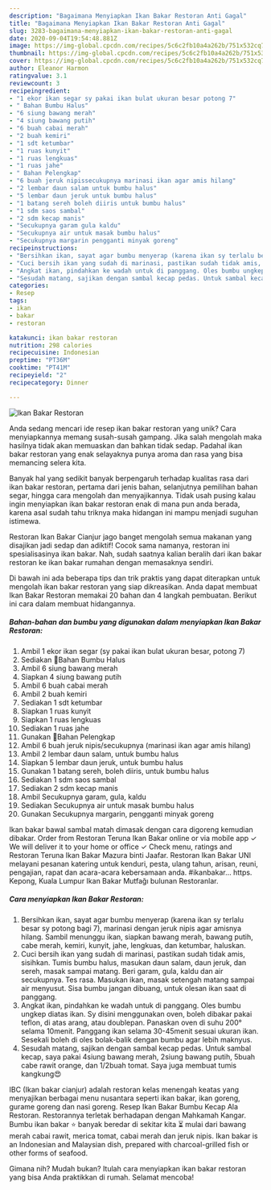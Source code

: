 ```yaml
---
description: "Bagaimana Menyiapkan Ikan Bakar Restoran Anti Gagal"
title: "Bagaimana Menyiapkan Ikan Bakar Restoran Anti Gagal"
slug: 3283-bagaimana-menyiapkan-ikan-bakar-restoran-anti-gagal
date: 2020-09-04T19:54:48.881Z
image: https://img-global.cpcdn.com/recipes/5c6c2fb10a4a262b/751x532cq70/ikan-bakar-restoran-foto-resep-utama.jpg
thumbnail: https://img-global.cpcdn.com/recipes/5c6c2fb10a4a262b/751x532cq70/ikan-bakar-restoran-foto-resep-utama.jpg
cover: https://img-global.cpcdn.com/recipes/5c6c2fb10a4a262b/751x532cq70/ikan-bakar-restoran-foto-resep-utama.jpg
author: Eleanor Harmon
ratingvalue: 3.1
reviewcount: 3
recipeingredient:
- "1 ekor ikan segar sy pakai ikan bulat ukuran besar potong 7"
- " Bahan Bumbu Halus"
- "6 siung bawang merah"
- "4 siung bawang putih"
- "6 buah cabai merah"
- "2 buah kemiri"
- "1 sdt ketumbar"
- "1 ruas kunyit"
- "1 ruas lengkuas"
- "1 ruas jahe"
- " Bahan Pelengkap"
- "6 buah jeruk nipissecukupnya marinasi ikan agar amis hilang"
- "2 lembar daun salam untuk bumbu halus"
- "5 lembar daun jeruk untuk bumbu halus"
- "1 batang sereh boleh diiris untuk bumbu halus"
- "1 sdm saos sambal"
- "2 sdm kecap manis"
- "Secukupnya garam gula kaldu"
- "Secukupnya air untuk masak bumbu halus"
- "Secukupnya margarin pengganti minyak goreng"
recipeinstructions:
- "Bersihkan ikan, sayat agar bumbu menyerap (karena ikan sy terlalu besar sy potong bagi 7), marinasi dengan jeruk nipis agar amisnya hilang. Sambil menunggu ikan, siapkan bawang merah, bawang putih, cabe merah, kemiri, kunyit, jahe, lengkuas, dan ketumbar, haluskan."
- "Cuci bersih ikan yang sudah di marinasi, pastikan sudah tidak amis, sisihkan. Tumis bumbu halus, masukan daun salam, daun jeruk, dan sereh, masak sampai matang. Beri garam, gula, kaldu dan air secukupnya. Tes rasa. Masukan ikan, masak setengah matang sampai air menyusut. Sisa bumbu jangan dibuang, untuk olesan ikan saat di panggang."
- "Angkat ikan, pindahkan ke wadah untuk di panggang. Oles bumbu ungkep diatas ikan. Sy disini menggunakan oven, boleh dibakar pakai teflon, di atas arang, atau doublepan. Panaskan oven di suhu 200° selama 10menit. Panggang ikan selama 30-45menit sesuai ukuran ikan. Sesekali boleh di oles bolak-balik dengan bumbu agar lebih maknyus."
- "Sesudah matang, sajikan dengan sambal kecap pedas. Untuk sambal kecap, saya pakai 4siung bawang merah, 2siung bawang putih, 5buah cabe rawit orange, dan 1/2buah tomat. Saya juga membuat tumis kangkung😍"
categories:
- Resep
tags:
- ikan
- bakar
- restoran

katakunci: ikan bakar restoran 
nutrition: 298 calories
recipecuisine: Indonesian
preptime: "PT36M"
cooktime: "PT41M"
recipeyield: "2"
recipecategory: Dinner

---
```



![Ikan Bakar Restoran](https://img-global.cpcdn.com/recipes/5c6c2fb10a4a262b/751x532cq70/ikan-bakar-restoran-foto-resep-utama.jpg)

Anda sedang mencari ide resep ikan bakar restoran yang unik? Cara menyiapkannya memang susah-susah gampang. Jika salah mengolah maka hasilnya tidak akan memuaskan dan bahkan tidak sedap. Padahal ikan bakar restoran yang enak selayaknya punya aroma dan rasa yang bisa memancing selera kita.

Banyak hal yang sedikit banyak berpengaruh terhadap kualitas rasa dari ikan bakar restoran, pertama dari jenis bahan, selanjutnya pemilihan bahan segar, hingga cara mengolah dan menyajikannya. Tidak usah pusing kalau ingin menyiapkan ikan bakar restoran enak di mana pun anda berada, karena asal sudah tahu triknya maka hidangan ini mampu menjadi suguhan istimewa.

Restoran Ikan Bakar Cianjur jago banget mengolah semua makanan yang disajikan jadi sedap dan adiktif! Cocok sama namanya, restoran ini spesialisasinya ikan bakar. Nah, sudah saatnya kalian beralih dari ikan bakar restoran ke ikan bakar rumahan dengan memasaknya sendiri.


Di bawah ini ada beberapa tips dan trik praktis yang dapat diterapkan untuk mengolah ikan bakar restoran yang siap dikreasikan. Anda dapat membuat Ikan Bakar Restoran memakai 20 bahan dan 4 langkah pembuatan. Berikut ini cara dalam membuat hidangannya.

<!--inarticleads1-->

##### Bahan-bahan dan bumbu yang digunakan dalam menyiapkan Ikan Bakar Restoran:

1. Ambil 1 ekor ikan segar (sy pakai ikan bulat ukuran besar, potong 7)
1. Sediakan  🍲Bahan Bumbu Halus
1. Ambil 6 siung bawang merah
1. Siapkan 4 siung bawang putih
1. Ambil 6 buah cabai merah
1. Ambil 2 buah kemiri
1. Sediakan 1 sdt ketumbar
1. Siapkan 1 ruas kunyit
1. Siapkan 1 ruas lengkuas
1. Sediakan 1 ruas jahe
1. Gunakan  🍲Bahan Pelengkap
1. Ambil 6 buah jeruk nipis/secukupnya (marinasi ikan agar amis hilang)
1. Ambil 2 lembar daun salam, untuk bumbu halus
1. Siapkan 5 lembar daun jeruk, untuk bumbu halus
1. Gunakan 1 batang sereh, boleh diiris, untuk bumbu halus
1. Sediakan 1 sdm saos sambal
1. Sediakan 2 sdm kecap manis
1. Ambil Secukupnya garam, gula, kaldu
1. Sediakan Secukupnya air untuk masak bumbu halus
1. Gunakan Secukupnya margarin, pengganti minyak goreng


Ikan bakar bawal sambal matah dimasak dengan cara digoreng kemudian dibakar. Order from Restoran Teruna Ikan Bakar online or via mobile app ✓ We will deliver it to your home or office ✓ Check menu, ratings and Restoran Teruna Ikan Bakar Mazura binti Jaafar. Restoran Ikan Bakar UNI melayani pesanan katering untuk kenduri, pesta, ulang tahun, arisan, reuni, pengajian, rapat dan acara-acara kebersamaan anda. #ikanbakar… https. Kepong, Kuala Lumpur Ikan Bakar Mutfağı bulunan Restoranlar. 

<!--inarticleads2-->

##### Cara menyiapkan Ikan Bakar Restoran:

1. Bersihkan ikan, sayat agar bumbu menyerap (karena ikan sy terlalu besar sy potong bagi 7), marinasi dengan jeruk nipis agar amisnya hilang. Sambil menunggu ikan, siapkan bawang merah, bawang putih, cabe merah, kemiri, kunyit, jahe, lengkuas, dan ketumbar, haluskan.
1. Cuci bersih ikan yang sudah di marinasi, pastikan sudah tidak amis, sisihkan. Tumis bumbu halus, masukan daun salam, daun jeruk, dan sereh, masak sampai matang. Beri garam, gula, kaldu dan air secukupnya. Tes rasa. Masukan ikan, masak setengah matang sampai air menyusut. Sisa bumbu jangan dibuang, untuk olesan ikan saat di panggang.
1. Angkat ikan, pindahkan ke wadah untuk di panggang. Oles bumbu ungkep diatas ikan. Sy disini menggunakan oven, boleh dibakar pakai teflon, di atas arang, atau doublepan. Panaskan oven di suhu 200° selama 10menit. Panggang ikan selama 30-45menit sesuai ukuran ikan. Sesekali boleh di oles bolak-balik dengan bumbu agar lebih maknyus.
1. Sesudah matang, sajikan dengan sambal kecap pedas. Untuk sambal kecap, saya pakai 4siung bawang merah, 2siung bawang putih, 5buah cabe rawit orange, dan 1/2buah tomat. Saya juga membuat tumis kangkung😍


IBC (Ikan bakar cianjur) adalah restoran kelas menengah keatas yang menyajikan berbagai menu nusantara seperti ikan bakar, ikan goreng, gurame goreng dan nasi goreng. Resep Ikan Bakar Bumbu Kecap Ala Restoran. Restorannya terletak berhadapan dengan Mahkamah Kangar. Bumbu ikan bakar ⭐ banyak beredar di sekitar kita ⏳ mulai dari bawang merah cabai rawit, merica tomat, cabai merah dan jeruk nipis. Ikan bakar is an Indonesian and Malaysian dish, prepared with charcoal-grilled fish or other forms of seafood. 

Gimana nih? Mudah bukan? Itulah cara menyiapkan ikan bakar restoran yang bisa Anda praktikkan di rumah. Selamat mencoba!
